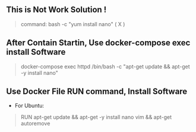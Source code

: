 ## This is Not Work Solution !
> command: bash -c "yum install nano"   ( X )

## After Contain Startin, Use docker-compose exec install Software 
> docker-compose exec httpd /bin/bash -c "apt-get update && apt-get -y install nano"

## Use Docker File RUN command, Install Software

* For Ubuntu:

> RUN apt-get update && apt-get -y install nano vim && apt-get autoremove

